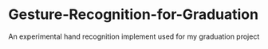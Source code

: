 # Gesture-Recognition-for-Graduation

An experimental hand recognition implement used for my graduation project
